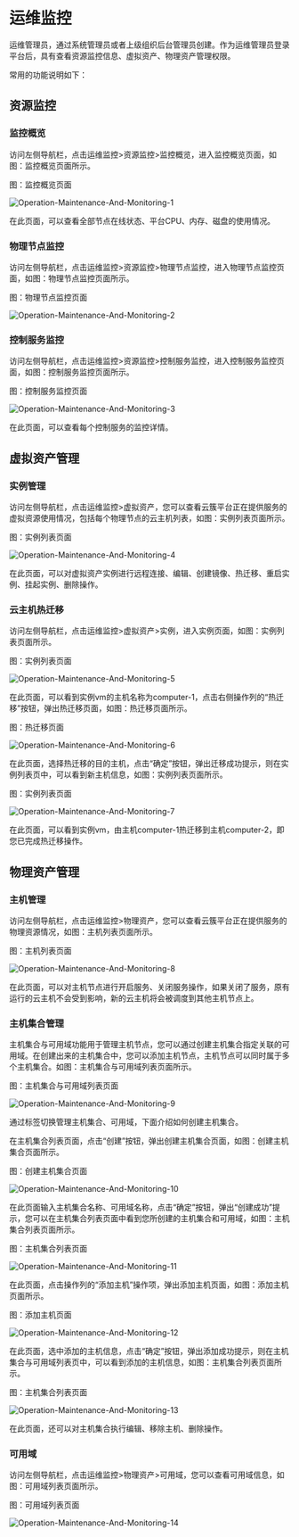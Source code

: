 # 运维监控

运维管理员，通过系统管理员或者上级组织后台管理员创建。作为运维管理员登录平台后，具有查看资源监控信息、虚拟资产、物理资产管理权限。

常用的功能说明如下：



## 资源监控

### 监控概览

访问左侧导航栏，点击运维监控>资源监控>监控概览，进入监控概览页面，如图：监控概览页面所示。

图：监控概览页面

![Operation-Maintenance-And-Monitoring-1](https://github.com/jdcloudcom/cn/blob/cn-jdstack-hci/image/JDStack-HCI/Operation-Maintenance-And-Monitoring-1.png)

在此页面，可以查看全部节点在线状态、平台CPU、内存、磁盘的使用情况。



### 物理节点监控

访问左侧导航栏，点击运维监控>资源监控>物理节点监控，进入物理节点监控页面，如图：物理节点监控页面所示。

图：物理节点监控页面

![Operation-Maintenance-And-Monitoring-2](https://github.com/jdcloudcom/cn/blob/cn-jdstack-hci/image/JDStack-HCI/Operation-Maintenance-And-Monitoring-2.png)



### 控制服务监控

访问左侧导航栏，点击运维监控>资源监控>控制服务监控，进入控制服务监控页面，如图：控制服务监控页面所示。

图：控制服务监控页面

![Operation-Maintenance-And-Monitoring-3](https://github.com/jdcloudcom/cn/blob/cn-jdstack-hci/image/JDStack-HCI/Operation-Maintenance-And-Monitoring-3.png)

在此页面，可以查看每个控制服务的监控详情。



## 虚拟资产管理

### 实例管理

访问左侧导航栏，点击运维监控>虚拟资产，您可以查看云簇平台正在提供服务的虚拟资源使用情况，包括每个物理节点的云主机列表，如图：实例列表页面所示。

图：实例列表页面

![Operation-Maintenance-And-Monitoring-4](https://github.com/jdcloudcom/cn/blob/cn-jdstack-hci/image/JDStack-HCI/Operation-Maintenance-And-Monitoring-4.png)

在此页面，可以对虚拟资产实例进行远程连接、编辑、创建镜像、热迁移、重启实例、挂起实例、删除操作。



### 云主机热迁移

访问左侧导航栏，点击运维监控>虚拟资产>实例，进入实例页面，如图：实例列表页面所示。

图：实例列表页面

![Operation-Maintenance-And-Monitoring-5](https://github.com/jdcloudcom/cn/blob/cn-jdstack-hci/image/JDStack-HCI/Operation-Maintenance-And-Monitoring-5.png)

在此页面，可以看到实例vm的主机名称为computer-1，点击右侧操作列的“热迁移”按钮，弹出热迁移页面，如图：热迁移页面所示。

图：热迁移页面

![Operation-Maintenance-And-Monitoring-6](https://github.com/jdcloudcom/cn/blob/cn-jdstack-hci/image/JDStack-HCI/Operation-Maintenance-And-Monitoring-6.png)

在此页面，选择热迁移的目的主机，点击“确定”按钮，弹出迁移成功提示，则在实例列表页中，可以看到新主机信息，如图：实例列表页面所示。

图：实例列表页面

![Operation-Maintenance-And-Monitoring-7](https://github.com/jdcloudcom/cn/blob/cn-jdstack-hci/image/JDStack-HCI/Operation-Maintenance-And-Monitoring-7.png)

在此页面，可以看到实例vm，由主机computer-1热迁移到主机computer-2，即您已完成热迁移操作。



## 物理资产管理

### 主机管理

访问左侧导航栏，点击运维监控>物理资产，您可以查看云簇平台正在提供服务的物理资源情况，如图：主机列表页面所示。

图：主机列表页面

![Operation-Maintenance-And-Monitoring-8](https://github.com/jdcloudcom/cn/blob/cn-jdstack-hci/image/JDStack-HCI/Operation-Maintenance-And-Monitoring-8.png)

在此页面，可以对主机节点进行开启服务、关闭服务操作，如果关闭了服务，原有运行的云主机不会受到影响，新的云主机将会被调度到其他主机节点上。



### 主机集合管理

主机集合与可用域功能用于管理主机节点，您可以通过创建主机集合指定关联的可用域。在创建出来的主机集合中，您可以添加主机节点，主机节点可以同时属于多个主机集合。如图：主机集合与可用域列表页面所示。

图：主机集合与可用域列表页面

![Operation-Maintenance-And-Monitoring-9](https://github.com/jdcloudcom/cn/blob/cn-jdstack-hci/image/JDStack-HCI/Operation-Maintenance-And-Monitoring-9.png)

通过标签切换管理主机集合、可用域，下面介绍如何创建主机集合。

在主机集合列表页面，点击“创建”按钮，弹出创建主机集合页面，如图：创建主机集合页面所示。

图：创建主机集合页面

![Operation-Maintenance-And-Monitoring-10](https://github.com/jdcloudcom/cn/blob/cn-jdstack-hci/image/JDStack-HCI/Operation-Maintenance-And-Monitoring-10.png)

在此页面输入主机集合名称、可用域名称，点击“确定”按钮，弹出“创建成功”提示，您可以在主机集合列表页面中看到您所创建的主机集合和可用域，如图：主机集合列表页面所示。

图：主机集合列表页面

![Operation-Maintenance-And-Monitoring-11](https://github.com/jdcloudcom/cn/blob/cn-jdstack-hci/image/JDStack-HCI/Operation-Maintenance-And-Monitoring-11.png)

在此页面，点击操作列的“添加主机”操作项，弹出添加主机页面，如图：添加主机页面所示。

图：添加主机页面

![Operation-Maintenance-And-Monitoring-12](https://github.com/jdcloudcom/cn/blob/cn-jdstack-hci/image/JDStack-HCI/Operation-Maintenance-And-Monitoring-12.png)

在此页面，选中添加的主机信息，点击“确定”按钮，弹出添加成功提示，则在主机集合与可用域列表页中，可以看到添加的主机信息，如图：主机集合列表页面所示。

图：主机集合列表页面

![Operation-Maintenance-And-Monitoring-13](https://github.com/jdcloudcom/cn/blob/cn-jdstack-hci/image/JDStack-HCI/Operation-Maintenance-And-Monitoring-13.png)

在此页面，还可以对主机集合执行编辑、移除主机、删除操作。



### 可用域

访问左侧导航栏，点击运维监控>物理资产>可用域，您可以查看可用域信息，如图：可用域列表页面所示。

图：可用域列表页面

![Operation-Maintenance-And-Monitoring-14](https://github.com/jdcloudcom/cn/blob/cn-jdstack-hci/image/JDStack-HCI/Operation-Maintenance-And-Monitoring-14.png)
